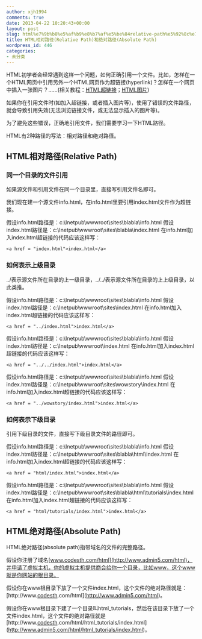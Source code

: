 ```yaml
---
author: xjh1994
comments: true
date: 2013-04-22 10:20:43+00:00
layout: post
slug: html%e7%9b%b8%e5%af%b9%e8%b7%af%e5%be%84relative-path%e5%92%8c%e7%bb%9d%e5%af%b9%e8%b7%af%e5%be%84absolute-path-2
title: HTML相对路径(Relative Path)和绝对路径(Absolute Path)
wordpress_id: 446
categories:
- 未分类
---
```


HTML初学者会经常遇到这样一个问题，如何正确引用一个文件。比如，怎样在一个HTML网页中引用另外一个HTML网页作为超链接(hyperlink)？怎样在一个网页中插入一张图片？......(相关教程：[HTML超链接](http://www.admin5.com/html/html_tutorials/020_HTML_links.html)；[HTML图片](http://www.admin5.com/html/html_tutorials/040_html_image.html))

如果你在引用文件时(如加入超链接，或者插入图片等)，使用了错误的文件路径，就会导致引用失效(无法浏览链接文件，或无法显示插入的图片等)。

为了避免这些错误，正确地引用文件，我们需要学习一下HTML路径。

HTML有2种路径的写法：相对路径和绝对路径。


## HTML相对路径(Relative Path)




### 同一个目录的文件引用


如果源文件和引用文件在同一个目录里，直接写引用文件名即可。

我们现在建一个源文件info.html，在info.html里要引用index.html文件作为超链接。

假设info.html路径是：c:\Inetpub\wwwroot\sites\blabla\info.html
假设index.html路径是：c:\Inetpub\wwwroot\sites\blabla\index.html
在info.html加入index.html超链接的代码应该这样写：

    
    <a href = "index.html">index.html</a>





### 如何表示上级目录


../表示源文件所在目录的上一级目录，../../表示源文件所在目录的上上级目录，以此类推。

假设info.html路径是：c:\Inetpub\wwwroot\sites\blabla\info.html
假设index.html路径是：c:\Inetpub\wwwroot\sites\index.html
在info.html加入index.html超链接的代码应该这样写：

    
    <a href = "../index.html">index.html</a>




假设info.html路径是：c:\Inetpub\wwwroot\sites\blabla\info.html
假设index.html路径是：c:\Inetpub\wwwroot\index.html
在info.html加入index.html超链接的代码应该这样写：

    
    <a href = "../../index.html">index.html</a>




假设info.html路径是：c:\Inetpub\wwwroot\sites\blabla\info.html
假设index.html路径是：c:\Inetpub\wwwroot\sites\wowstory\index.html
在info.html加入index.html超链接的代码应该这样写：

    
    <a href = "../wowstory/index.html">index.html</a>




### 




### 如何表示下级目录


引用下级目录的文件，直接写下级目录文件的路径即可。

假设info.html路径是：c:\Inetpub\wwwroot\sites\blabla\info.html
假设index.html路径是：c:\Inetpub\wwwroot\sites\blabla\html\index.html
在info.html加入index.html超链接的代码应该这样写：

    
    <a href = "html/index.html">index.html</a>




假设info.html路径是：c:\Inetpub\wwwroot\sites\blabla\info.html
假设index.html路径是：c:\Inetpub\wwwroot\sites\blabla\html\tutorials\index.html
在info.html加入index.html超链接的代码应该这样写：

    
    <a href = "html/tutorials/index.html">index.html</a>




## HTML绝对路径(Absolute Path)


HTML绝对路径(absolute path)指带域名的文件的完整路径。

假设你注册了域名[www.codesth.com/html](http://www.admin5.com/html)，并申请了虚拟主机，你的虚拟主机提供商会给你一个目录，比如www，这个www就是你网站的根目录。

假设你在www根目录下放了一个文件index.html，这个文件的绝对路径就是：[http://www.[codesth](http://www.admin5.com/html).com/html](http://www.admin5.com/html)。

假设你在www根目录下建了一个目录叫html_tutorials，然后在该目录下放了一个文件index.html，这个文件的绝对路径就是[http://www.[codesth](http://www.admin5.com/html).com/html/html_tutorials/index.html](http://www.admin5.com/html/html_tutorials/index.html)。
